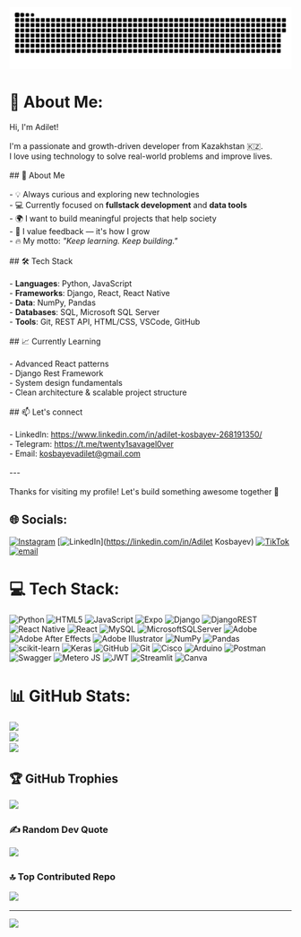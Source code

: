 ![snake gif](https://github.com/6igsm0ke/6igsm0ke/blob/output/github-snake-dark.svg)

# 💫 About Me:
Hi, I'm Adilet!<br><br>I'm a passionate and growth-driven developer from Kazakhstan 🇰🇿.  <br>I love using technology to solve real-world problems and improve lives.<br><br>## 🚀 About Me<br><br>- 💡 Always curious and exploring new technologies  <br>- 💻 Currently focused on **fullstack development** and **data tools**  <br>- 🌍 I want to build meaningful projects that help society  <br>- 💬 I value feedback — it's how I grow  <br>- 🔥 My motto: *"Keep learning. Keep building."*<br><br>## 🛠️ Tech Stack<br><br>- **Languages**: Python, JavaScript  <br>- **Frameworks**: Django, React, React Native  <br>- **Data**: NumPy, Pandas  <br>- **Databases**: SQL, Microsoft SQL Server  <br>- **Tools**: Git, REST API, HTML/CSS, VSCode, GitHub<br><br>## 📈 Currently Learning<br><br>- Advanced React patterns  <br>- Django Rest Framework  <br>- System design fundamentals  <br>- Clean architecture & scalable project structure<br><br>## 📫 Let's connect<br><br>- LinkedIn: https://www.linkedin.com/in/adilet-kosbayev-268191350/ <br>- Telegram: https://t.me/twenty1savagel0ver <br>- Email: kosbayevadilet@gmail.com  <br><br>---<br><br>Thanks for visiting my profile! Let's build something awesome together 🚀


## 🌐 Socials:
[![Instagram](https://img.shields.io/badge/Instagram-%23E4405F.svg?logo=Instagram&logoColor=white)](https://instagram.com/6igsm0e) [![LinkedIn](https://img.shields.io/badge/LinkedIn-%230077B5.svg?logo=linkedin&logoColor=white)](https://linkedin.com/in/Adilet Kosbayev) [![TikTok](https://img.shields.io/badge/TikTok-%23000000.svg?logo=TikTok&logoColor=white)](https://tiktok.com/@6igsm0ke) [![email](https://img.shields.io/badge/Email-D14836?logo=gmail&logoColor=white)](mailto:kosbayevadilet@gmail.com) 

# 💻 Tech Stack:
![Python](https://img.shields.io/badge/python-3670A0?style=flat&logo=python&logoColor=ffdd54) ![HTML5](https://img.shields.io/badge/html5-%23E34F26.svg?style=flat&logo=html5&logoColor=white) ![JavaScript](https://img.shields.io/badge/javascript-%23323330.svg?style=flat&logo=javascript&logoColor=%23F7DF1E) ![Expo](https://img.shields.io/badge/expo-1C1E24?style=flat&logo=expo&logoColor=#D04A37) ![Django](https://img.shields.io/badge/django-%23092E20.svg?style=flat&logo=django&logoColor=white) ![DjangoREST](https://img.shields.io/badge/DJANGO-REST-ff1709?style=flat&logo=django&logoColor=white&color=ff1709&labelColor=gray) ![React Native](https://img.shields.io/badge/react_native-%2320232a.svg?style=flat&logo=react&logoColor=%2361DAFB) ![React](https://img.shields.io/badge/react-%2320232a.svg?style=flat&logo=react&logoColor=%2361DAFB) ![MySQL](https://img.shields.io/badge/mysql-4479A1.svg?style=flat&logo=mysql&logoColor=white) ![MicrosoftSQLServer](https://img.shields.io/badge/Microsoft%20SQL%20Server-CC2927?style=flat&logo=microsoft%20sql%20server&logoColor=white) ![Adobe](https://img.shields.io/badge/adobe-%23FF0000.svg?style=flat&logo=adobe&logoColor=white) ![Adobe After Effects](https://img.shields.io/badge/Adobe%20After%20Effects-9999FF.svg?style=flat&logo=Adobe%20After%20Effects&logoColor=white) ![Adobe Illustrator](https://img.shields.io/badge/adobe%20illustrator-%23FF9A00.svg?style=flat&logo=adobe%20illustrator&logoColor=white) ![NumPy](https://img.shields.io/badge/numpy-%23013243.svg?style=flat&logo=numpy&logoColor=white) ![Pandas](https://img.shields.io/badge/pandas-%23150458.svg?style=flat&logo=pandas&logoColor=white) ![scikit-learn](https://img.shields.io/badge/scikit--learn-%23F7931E.svg?style=flat&logo=scikit-learn&logoColor=white) ![Keras](https://img.shields.io/badge/Keras-%23D00000.svg?style=flat&logo=Keras&logoColor=white) ![GitHub](https://img.shields.io/badge/github-%23121011.svg?style=flat&logo=github&logoColor=white) ![Git](https://img.shields.io/badge/git-%23F05033.svg?style=flat&logo=git&logoColor=white) ![Cisco](https://img.shields.io/badge/cisco-%23049fd9.svg?style=flat&logo=cisco&logoColor=black) ![Arduino](https://img.shields.io/badge/-Arduino-00979D?style=flat&logo=Arduino&logoColor=white) ![Postman](https://img.shields.io/badge/Postman-FF6C37?style=flat&logo=postman&logoColor=white) ![Swagger](https://img.shields.io/badge/-Swagger-%23Clojure?style=flat&logo=swagger&logoColor=white) ![Metero JS](https://img.shields.io/badge/meteorjs-%23d74c4c.svg?style=flat&logo=meteor&logoColor=white) ![JWT](https://img.shields.io/badge/JWT-black?style=flat&logo=JSON%20web%20tokens) ![Streamlit](https://img.shields.io/badge/Streamlit-%23FE4B4B.svg?style=flat&logo=streamlit&logoColor=white) ![Canva](https://img.shields.io/badge/Canva-%2300C4CC.svg?style=flat&logo=Canva&logoColor=white)
# 📊 GitHub Stats:
![](https://github-readme-stats.vercel.app/api?username=6igsm0ke&theme=dark&hide_border=false&include_all_commits=false&count_private=false)<br/>
![](https://nirzak-streak-stats.vercel.app/?user=6igsm0ke&theme=dark&hide_border=false)<br/>
![](https://github-readme-stats.vercel.app/api/top-langs/?username=6igsm0ke&theme=dark&hide_border=false&include_all_commits=false&count_private=false&layout=compact)

## 🏆 GitHub Trophies
![](https://github-profile-trophy.vercel.app/?username=6igsm0ke&theme=radical&no-frame=false&no-bg=false&margin-w=4)

### ✍️ Random Dev Quote
![](https://quotes-github-readme.vercel.app/api?type=horizontal&theme=radical)

### 🔝 Top Contributed Repo
![](https://github-contributor-stats.vercel.app/api?username=6igsm0ke&limit=5&theme=dark&combine_all_yearly_contributions=true)

---
[![](https://visitcount.itsvg.in/api?id=6igsm0ke&icon=0&color=0)](https://visitcount.itsvg.in)

<!-- Proudly created with GPRM ( https://gprm.itsvg.in ) -->
